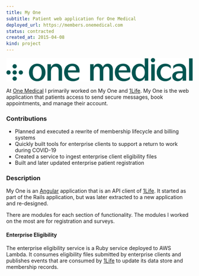 ```yaml
---
title: My One
subtitle: Patient web application for One Medical
deployed_url: https://members.onemedical.com
status: contracted
created_at: 2015-04-08
kind: project
---
```

![One Medical Logo](./om.png)

At [One Medical](https://www.onemedical.com/careers/) I primarily worked on My One and [1Life](/projects/1life.html).
My One is the web application that patients access to send secure messages, book appointments, and manage their account.

### Contributions

- Planned and executed a rewrite of membership lifecycle and billing systems
- Quickly built tools for enterprise clients to support a return to work during COVID-19
- Created a service to ingest enterprise client eligibility files
- Built and later updated enterprise patient registration

### Description

My One is an [Angular](https://angular.io) application that is an API client of [1Life](/projects/1life.html).
It started as part of the Rails application, but was later extracted to a new application and re-designed.

There are modules for each section of functionality.
The modules I worked on the most are for registration and surveys.

#### Enterprise Eligibility

The enterprise eligibility service is a Ruby service deployed to AWS Lambda.
It consumes eligibility files submitted by enterprise clients and publishes events that are consumed by [1Life](/projects/1life.html) to update its data store and membership records.
